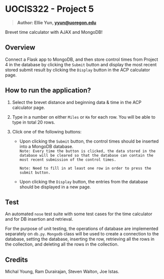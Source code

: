 # UOCIS322 - Project 5 #
> **Author: Ellie Yun, yyun@uoregon.edu**

Brevet time calculator with AJAX and MongoDB!

## Overview

Connect a Flask app to MongoDB, and then store control times from Project 4 in the database by clicking the `Submit` button and display the most recent stored submit result by clicking the `Display` button in the ACP calculator page.


## How to run the application?

1. Select the brevet distance and beginning data & time in the ACP calculator page.

2. Type in a number on either `Miles` or `Km` for each row. You will be able to type in total 20 rows.

3. Click one of the following buttons:
    - Upon clicking the `Submit` button, the control times should be inserted into a MongoDB database.    
        `Note: Every time the button is clicked, the data stored in the database will be cleared so that the database can contain the most recent submission of the control times.`
        
        `Note: Need to fill in at least one row in order to press the submit button.`
        
    - Upon clicking the `Display` button, the entries from the database should be displayed in a new page.

## Test

An automated `nose` test suite with some test cases for the time calculator and for DB insertion and retrieval.

For the purpose of unit testing, the operations of database are implemented separately on `db.py`. `Mongodb` class will be used to create a connection to the database, setting the database, inserting the row, retrieving all the rows in the collection, and deleting all the rows in the collection.

## Credits

Michal Young, Ram Durairajan, Steven Walton, Joe Istas.